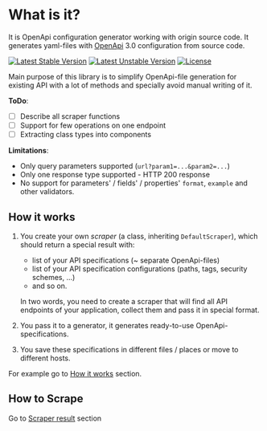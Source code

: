 # What is it?
It is OpenApi configuration generator working with origin source code.
It generates yaml-files with [OpenApi](https://swagger.io/docs/specification/about/) 3.0 configuration from source code.

[![Latest Stable Version](https://poser.pugx.org/wapmorgan/openapi-generator/v/stable)](https://packagist.org/packages/wapmorgan/openapi-generator)
[![Latest Unstable Version](https://poser.pugx.org/wapmorgan/openapi-generator/v/unstable)](https://packagist.org/packages/wapmorgan/openapi-generator)
[![License](https://poser.pugx.org/wapmorgan/openapi-generator/license)](https://packagist.org/packages/wapmorgan/openapi-generator)

Main purpose of this library is to simplify OpenApi-file generation for existing API with a lot of methods and specially avoid manual writing of it.

**ToDo**:
- [ ] Describe all scraper functions
- [ ] Support for few operations on one endpoint
- [ ] Extracting class types into components

**Limitations**:
- Only query parameters supported (`url?param1=...&param2=...`)
- Only one response type supported - HTTP 200 response
- No support for parameters' / fields' / properties' `format`, `example` and other validators.

## How it works

1. You create your own _scraper_ (a class, inheriting `DefaultScraper`), which should return a special result with:
    - list of your API specifications (~ separate OpenApi-files)
    - list of your API specification configurations (paths, tags, security schemes, ...)
    - and so on.

    In two words, you need to create a scraper that will find all API endpoints of your application, collect them and pass it in special format.

2. You pass it to a generator, it generates ready-to-use OpenApi-specifications.
3. You save these specifications in different files / places or move to different hosts.

For example go to [How it works](docs/how_it_works.md) section.

## How to Scrape
Go to [Scraper result](docs/scraper_result.md) section
